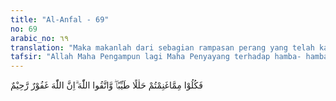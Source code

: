 ```yaml
---
title: "Al-Anfal - 69"
no: 69
arabic_no: ٦٩
translation: "Maka makanlah dari sebagian rampasan perang yang telah kamu peroleh itu, sebagai makanan yang halal lagi baik, dan bertakwalah kepada Allah. Sungguh, Allah Maha Pengampun, Maha Penyayang."
tafsir: "Allah Maha Pengampun lagi Maha Penyayang terhadap hamba- hamba-Nya, maka dengan sifat mulia ini Allah mengampuni dan tidak menimpakan siksaan kepada kaum Muslimin, bahkan memberikan hak kepada mereka untuk memakan dan memiliki harta rampasan yang didapat dalam peperangan termasuk uang tebusan itu sebagaimana tersebut dalam riwayat berikut ini:\n\nDiriwayatkan bahwa pada mulanya kaum Muslimin tidak mau mempergunakan harta tebusan yang dibayar oleh kaum musyrikin, karena takut akan tersalah lagi apabila belum ada wahyu yang mengizinkan mereka memanfaatkannya, maka turunlah ayat ini. Ini adalah suatu bukti lagi bagi mereka atas rahmat dan kasih sayang Allah kepada mereka. Sesudah mereka melakukan kesalahan, mereka diampuni dan dibebaskan dari siksaan atas kesalahan itu, kemudian diizinkan pula memakan dan memiliki hasil dari tindakan salah itu, yaitu uang tebusan yang mereka terima dari para tawanan. Allah menegaskan bahwa harta yang didapat dari penebusan tawanan itu adalah halal dan baik, bukan seperti daging babi dan bangkai. Kemudian Allah menyuruh mereka agar selalu bertakwa kepada-Nya dengan mengerjakan segala perintah-Nya dan menjauhi semua larangan-Nya, karena Dialah Yang Maha Pengampun dan Maha Penyayang."
---
```


فَكُلُوْا مِمَّاغَنِمْتُمْ حَلٰلًا طَيِّبًاۖ وَّاتَّقُوا اللّٰهَ ۗاِنَّ اللّٰهَ غَفُوْرٌ رَّحِيْمٌ 
